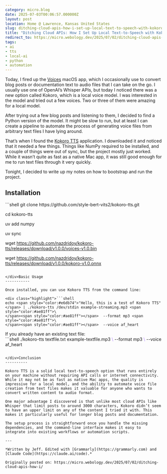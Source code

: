 ```yaml
---
category: micro.blog
date: 2025-07-03T00:06:57.000000Z
layout: post
location: Home @ Lawrence, Kansas United States
slug: ditching-cloud-apis-how-i-set-up-local-text-to-speech-with-kokoro-tts-and-python
title: "Ditching Cloud APIs: How I Set Up Local Text-to-Speech with Kokoro TTS and Python"
redirect_to: https://micro.webology.dev/2025/07/02/ditching-cloud-apis-how-i/
tags:
- ai
- tts
- local-ai
- python
- automation
---
```


Today, I fired up the [Voices](https://github.com/nazdridoy/kokoro-tts) macOS app, which I occasionally use to convert blog posts or documentation text to audio files that I can take on the go. I usually use one of OpenAI’s Whisper APIs, but today I noticed there was a new option called Kokoro, which is a local voice model. I was interested in the model and tried out a few voices. Two or three of them were amazing for a local model.

After trying out a few blog posts and listening to them, I decided to find a Python version of the model. It might be slow to run, but at least I can create a pipeline to automate the process of generating voice files from arbitrary text files I have lying around.

That’s when I found the [Kokoro TTS](https://github.com/nazdridoy/kokoro-tts) application. I downloaded it and noticed that it needed a few things. Things like NumPy required to be installed, and a couple of things were out of sync, but the project mostly just worked. While it wasn’t quite as fast as a native Mac app, it was still good enough for me to run text files through it very quickly.

Tonight, I decided to write up my notes on how to bootstrap and run the project.

Installation
------------

<div class="highlight">```shell
git clone https://github.com/style-bert-vits2/kokoro-tts.git

cd kokoro-tts

uv add numpy

uv sync

wget https://github.com/nazdridoy/kokoro-tts/releases/download/v1.0.0/voices-v1.0.bin

wget https://github.com/nazdridoy/kokoro-tts/releases/download/v1.0.0/kokoro-v1.0.onnx

```

</div>Basic Usage
-----------

Once installed, you can use Kokoro TTS from the command line:

<div class="highlight">```shell
echo <span style="color:#e6db74">"Hello, this is a test of Kokoro TTS"</span> | ./kokoro-tts /dev/stdin example-streaming.mp3 <span style="color:#ae81ff">\
</span><span style="color:#ae81ff"></span>	--format mp3 <span style="color:#ae81ff">\
</span><span style="color:#ae81ff"></span>	--voice af_heart

```

</div>If you already have an existing text file:

<div class="highlight">```shell
./kokoro-tts textfile.txt example-textfile.mp3 <span style="color:#ae81ff">\
</span><span style="color:#ae81ff"></span>	--format mp3 <span style="color:#ae81ff">\
</span><span style="color:#ae81ff"></span>    --voice af_heart

```

</div>Conclusion
----------

Kokoro TTS is a solid local text-to-speech option that runs entirely on your machine without requiring API calls or internet connectivity. While it may not be as fast as native Mac apps, the quality is impressive for a local model, and the ability to automate voice file creation from text files makes it valuable for anyone who wants to convert written content to audio format.

One major advantage I discovered is that unlike most cloud APIs like Whisper that limit posts to around 3000 characters, Kokoro didn’t seem to have an upper limit on any of the content I tried it with. This makes it particularly useful for longer blog posts and documentation.

The setup process is straightforward once you handle the missing dependencies, and the command-line interface makes it easy to integrate into existing workflows or automation scripts.

---

*Written by Jeff. Edited with [Grammarly](https://grammarly.com) and [Claude Code](https://claude.ai/code).*

Originally posted on: https://micro.webology.dev/2025/07/02/ditching-cloud-apis-how-i/
